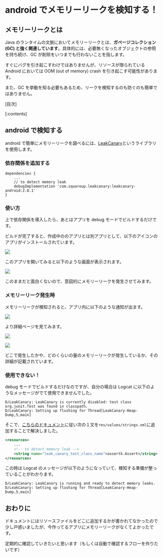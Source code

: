 # android でメモリーリークを検知する！

## メモリーリークとは
Java のランタイムの文脈においてメモリーリークとは、**ガベージコレクション (GC) と強く関連しています**。具体的には、必要無くなったオブジェクトの参照を持ち続け、GC が削除をいつまでも行わないことを指します。

すぐにバグを引き起こすわけではありませんが、リソースが限られている Android においては OOM (out of memory) crash を引き起こす可能性があります。

また、GC を挙動を知る必要もあるため、リークを検知するのも防ぐのも簡単ではありません。

[目次]

[:contents]

## android で検知する
android で簡単にメモリーリークを調べるには、[LeakCanary](https://github.com/square/leakcanary/)というライブラリを使用します。

### 依存関係を追加する
```
dependencies {
    ...
    // to detect memory leak
    debugImplementation 'com.squareup.leakcanary:leakcanary-android:2.8.1'
}
```

### 使い方
上で依存関係を導入したら、あとはアプリを debug モードでビルドするだけです。

ビルドが完了すると、作成中ののアプリとは別アプリとして、以下のアイコンのアプリがインストールされています。

![](img/leak_app.png)

このアプリを開いてみると以下のような画面が表示されます。

![](img/leak_app_1.png)

このままだと面白くないので、意図的にメモリーリークを発生させてみます。

### メモリーリーク発生時
メモリーリークが検知されると、アプリ内に以下のような通知が出ます。

![](img/leak_detect.png)

より詳細ページを見てみます。

![](img/leak_detail.png)

![](img/leak_detail2.png)


どこで発生したかや、どのくらいの量のメモリーリークが発生しているか、その詳細が記載されています。


### 使用できない！
debug モードでビルドするだけなのですが、自分の場合は Logcat に以下のようなメッセージがでて使用できませんでした。

```
D/LeakCanary: LeakCanary is currently disabled: test class org.junit.Test was found in classpath.
D/LeakCanary: Setting up flushing for Thread[LeakCanary-Heap-Dump,5,main]
```

そこで、[こちらのドキュメント](https://square.github.io/leakcanary/changelog/#api-breaking-bettering-changes)に従い次の１文を`res/values/strings.xml`に追加することで解決しました。

``` xml
<resources>
    ...
    <!-- to detect memory leak -->
    <string name="leak_canary_test_class_name">assertk.Assert</string>
</resources>
```

この時は Logcat のメッセージが以下のようになっていて、検知する準備が整っていることがわかります。

```
D/LeakCanary: LeakCanary is running and ready to detect memory leaks.
D/LeakCanary: Setting up flushing for Thread[LeakCanary-Heap-Dump,5,main]
```


## おわりに
ドキュメントにはリソースファイルをどこに追加するかが書かれてなかったので少し戸惑いましたが、今作ってるアプリにメモリーリークがなくてよかったです。

定期的に確認していきたいと思います（もしくは自動で確認するフローを作りたいです）
